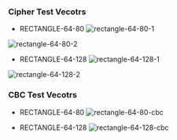 
### Cipher Test Vecotrs

+ RECTANGLE-64-80
![rectangle-64-80-1](http://www.luopeng.site/images/cipher-vectors/rectangle-80-1.png?raw=true)

![rectangle-64-80-2](http://www.luopeng.site/images/cipher-vectors/rectangle-80-2.png?raw=true)

+ RECTANGLE-64-128
![rectangle-64-128-1](http://www.luopeng.site/images/cipher-vectors/rectangle-128-1.png?raw=true)

![rectangle-64-128-2](http://www.luopeng.site/images/cipher-vectors/rectangle-128-2.png?raw=true)

### CBC Test Vecotrs

+ RECTANGLE-64-80
![rectangle-64-80-cbc](http://www.luopeng.site/images/cipher-vectors/rectangle-80-cbc.png?raw=true)

+ RECTANGLE-64-128
![rectangle-64-128-cbc](http://www.luopeng.site/images/cipher-vectors/rectangle-128-cbc.png?raw=true)

